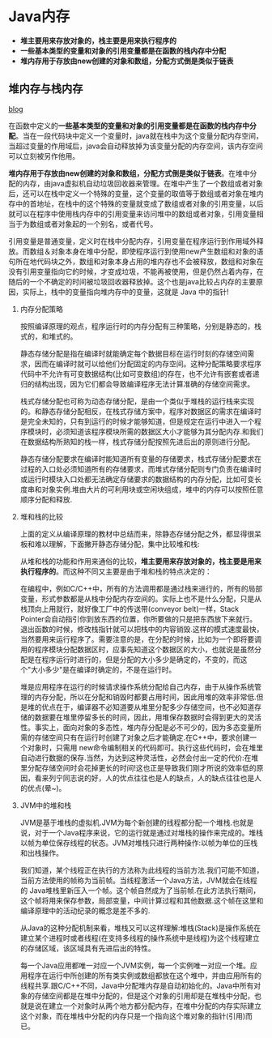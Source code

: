 # Java内存

- **堆主要用来存放对象的，栈主要是用来执行程序的**
- **一些基本类型的变量和对象的引用变量都是在函数的栈内存中分配**
- **堆内存用于存放由new创建的对象和数组，分配方式倒是类似于链表**

## 堆内存与栈内存

[blog](https://www.cnblogs.com/whgw/archive/2011/09/29/2194997.html)

在函数中定义的**一些基本类型的变量和对象的引用变量都是在函数的栈内存中分配**。当在一段代码块中定义一个变量时，java就在栈中为这个变量分配内存空间，当超过变量的作用域后，java会自动释放掉为该变量分配的内存空间，该内存空间可以立刻被另作他用。

**堆内存用于存放由new创建的对象和数组，分配方式倒是类似于链表**。在堆中分配的内存，由java虚拟机自动垃圾回收器来管理。在堆中产生了一个数组或者对象后，还可以在栈中定义一个特殊的变量，这个变量的取值等于数组或者对象在堆内存中的首地址，在栈中的这个特殊的变量就变成了数组或者对象的引用变量，以后就可以在程序中使用栈内存中的引用变量来访问堆中的数组或者对象，引用变量相当于为数组或者对象起的一个别名，或者代号。

引用变量是普通变量，定义时在栈中分配内存，引用变量在程序运行到作用域外释放。而数组＆对象本身在堆中分配，即使程序运行到使用new产生数组和对象的语句所在地代码块之外，数组和对象本身占用的堆内存也不会被释放，数组和对象在没有引用变量指向它的时候，才变成垃圾，不能再被使用，但是仍然占着内存，在随后的一个不确定的时间被垃圾回收器释放掉。这个也是java比较占内存的主要原因，实际上，栈中的变量指向堆内存中的变量，这就是 Java 中的指针!

1. 内存分配策略

    按照编译原理的观点，程序运行时的内存分配有三种策略，分别是静态的，栈式的，和堆式的。

    静态存储分配是指在编译时就能确定每个数据目标在运行时刻的存储空间需求，因而在编译时就可以给他们分配固定的内存空间。这种分配策略要求程序代码中不允许有可变数据结构(比如可变数组)的存在，也不允许有嵌套或者递归的结构出现，因为它们都会导致编译程序无法计算准确的存储空间需求。

    栈式存储分配也可称为动态存储分配，是由一个类似于堆栈的运行栈来实现的。和静态存储分配相反，在栈式存储方案中，程序对数据区的需求在编译时是完全未知的，只有到运行的时候才能够知道，但是规定在运行中进入一个程序模块时，必须知道该程序模块所需的数据区大小才能够为其分配内存.和我们在数据结构所熟知的栈一样，栈式存储分配按照先进后出的原则进行分配。

    静态存储分配要求在编译时能知道所有变量的存储要求，栈式存储分配要求在过程的入口处必须知道所有的存储要求，而堆式存储分配则专门负责在编译时或运行时模块入口处都无法确定存储要求的数据结构的内存分配，比如可变长度串和对象实例.堆由大片的可利用块或空闲块组成，堆中的内存可以按照任意顺序分配和释放.

2. 堆和栈的比较

    上面的定义从编译原理的教材中总结而来，除静态存储分配之外，都显得很呆板和难以理解，下面撇开静态存储分配，集中比较堆和栈:

    从堆和栈的功能和作用来通俗的比较，**堆主要用来存放对象的，栈主要是用来执行程序的**。而这种不同又主要是由于堆和栈的特点决定的：

    在编程中，例如C/C++中，所有的方法调用都是通过栈来进行的，所有的局部变量，形式参数都是从栈中分配内存空间的。实际上也不是什么分配，只是从栈顶向上用就行，就好像工厂中的传送带(conveyor belt)一样，Stack Pointer会自动指引你到放东西的位置，你所要做的只是把东西放下来就行。退出函数的时候，修改栈指针就可以把栈中的内容销毁.这样的模式速度最快，当然要用来运行程序了。需要注意的是，在分配的时候，比如为一个即将要调用的程序模块分配数据区时，应事先知道这个数据区的大小，也就说是虽然分配是在程序运行时进行的，但是分配的大小多少是确定的，不变的，而这个"大小多少"是在编译时确定的，不是在运行时。

   堆是应用程序在运行的时候请求操作系统分配给自己内存，由于从操作系统管理的内存分配，所以在分配和销毁时都要占用时间，因此用堆的效率非常低.但是堆的优点在于，编译器不必知道要从堆里分配多少存储空间，也不必知道存储的数据要在堆里停留多长的时间，因此，用堆保存数据时会得到更大的灵活性。事实上，面向对象的多态性，堆内存分配是必不可少的，因为多态变量所需的存储空间只有在运行时创建了对象之后才能确定.在C++中，要求创建一个对象时，只需用 new命令编制相关的代码即可。执行这些代码时，会在堆里自动进行数据的保存.当然，为达到这种灵活性，必然会付出一定的代价:在堆里分配存储空间时会花掉更长的时间!这也正是导致我们刚才所说的效率低的原因，看来列宁同志说的好，人的优点往往也是人的缺点，人的缺点往往也是人的优点(晕~)。

3. JVM中的堆和栈

   JVM是基于堆栈的虚拟机.JVM为每个新创建的线程都分配一个堆栈.也就是说，对于一个Java程序来说，它的运行就是通过对堆栈的操作来完成的。堆栈以帧为单位保存线程的状态。JVM对堆栈只进行两种操作:以帧为单位的压栈和出栈操作。

   我们知道，某个线程正在执行的方法称为此线程的当前方法.我们可能不知道，当前方法使用的帧称为当前帧。当线程激活一个Java方法，JVM就会在线程的 Java堆栈里新压入一个帧。这个帧自然成为了当前帧.在此方法执行期间，这个帧将用来保存参数，局部变量，中间计算过程和其他数据.这个帧在这里和编译原理中的活动纪录的概念是差不多的.

   从Java的这种分配机制来看，堆栈又可以这样理解:堆栈(Stack)是操作系统在建立某个进程时或者线程(在支持多线程的操作系统中是线程)为这个线程建立的存储区域，该区域具有先进后出的特性。

   每一个Java应用都唯一对应一个JVM实例，每一个实例唯一对应一个堆。应用程序在运行中所创建的所有类实例或数组都放在这个堆中，并由应用所有的线程共享.跟C/C++不同，Java中分配堆内存是自动初始化的。Java中所有对象的存储空间都是在堆中分配的，但是这个对象的引用却是在堆栈中分配，也就是说在建立一个对象时从两个地方都分配内存，在堆中分配的内存实际建立这个对象，而在堆栈中分配的内存只是一个指向这个堆对象的指针(引用)而已。

